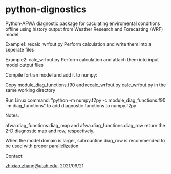 # python-dignostics
Python-AFWA diagnostic package for caculating enviromental conditions offline using history output from Weather Research and Forecasting (WRF) model

Example1: recalc_wrfout.py Perform calculation and write them into a seperate files

Example2: calc_wrfout.py Perform calculation and attach them into input model output files

Compile fortran model and add it to numpy: 

Copy module_diag_functions.f90 and recalc_wrfout.py calc_wrfout.py in the same working directory

Run Linux command: "python -m numpy.f2py -c module_diag_functions.f90 -m diag_functions" to add diagnostic functions to numpy.f2py

Notes: 

afwa.diag_functions.diag_map and afwa.diag_functions.diag_row return the 2-D diagnostic map and row, respectively.

When the model domain is larger, subrountine diag_row is recommended to be used with proper parallelization.

Contact:

zhixiao.zhang@utah.edu, 2021/09/21
